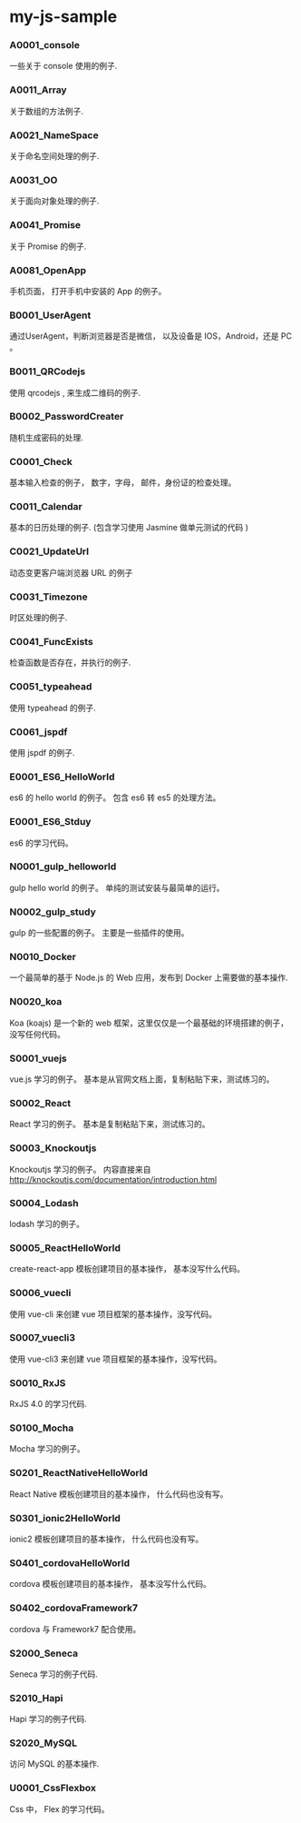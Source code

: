 # my-js-sample


### A0001_console
一些关于 console 使用的例子.


### A0011_Array
关于数组的方法例子.


### A0021_NameSpace
关于命名空间处理的例子.


### A0031_OO
关于面向对象处理的例子.


### A0041_Promise
关于 Promise 的例子.


### A0081_OpenApp
手机页面， 打开手机中安装的 App 的例子。


### B0001_UserAgent
通过UserAgent，判断浏览器是否是微信， 以及设备是 IOS，Android，还是 PC 。


### B0011_QRCodejs
使用 qrcodejs , 来生成二维码的例子.


### B0002_PasswordCreater
随机生成密码的处理.


### C0001_Check
基本输入检查的例子，  数字，字母， 邮件，身份证的检查处理。



### C0011_Calendar
基本的日历处理的例子. (包含学习使用 Jasmine 做单元测试的代码 )


### C0021_UpdateUrl
动态变更客户端浏览器 URL 的例子


### C0031_Timezone
时区处理的例子.


### C0041_FuncExists
检查函数是否存在，并执行的例子.


### C0051_typeahead
使用 typeahead 的例子.


### C0061_jspdf
使用 jspdf 的例子.


### E0001_ES6_HelloWorld
es6 的 hello world 的例子。  包含 es6 转 es5 的处理方法。


### E0001_ES6_Stduy
es6 的学习代码。


### N0001_gulp_helloworld
gulp hello world 的例子。 单纯的测试安装与最简单的运行。


### N0002_gulp_study
gulp 的一些配置的例子。 主要是一些插件的使用。


### N0010_Docker
一个最简单的基于 Node.js 的 Web 应用，发布到 Docker 上需要做的基本操作.

### N0020_koa
Koa (koajs) 是一个新的 web 框架，这里仅仅是一个最基础的环境搭建的例子，没写任何代码。


### S0001_vuejs
vue.js 学习的例子。 基本是从官网文档上面，复制粘贴下来，测试练习的。


### S0002_React
React 学习的例子。 基本是复制粘贴下来，测试练习的。


### S0003_Knockoutjs
Knockoutjs 学习的例子。 内容直接来自 http://knockoutjs.com/documentation/introduction.html


### S0004_Lodash
lodash 学习的例子。


### S0005_ReactHelloWorld
create-react-app 模板创建项目的基本操作， 基本没写什么代码。

### S0006_vuecli
使用 vue-cli 来创建 vue 项目框架的基本操作，没写代码。

### S0007_vuecli3
使用 vue-cli3 来创建 vue 项目框架的基本操作，没写代码。


### S0010_RxJS
RxJS 4.0 的学习代码.


### S0100_Mocha
Mocha 学习的例子。


### S0201_ReactNativeHelloWorld
React Native 模板创建项目的基本操作， 什么代码也没有写。


### S0301_ionic2HelloWorld
ionic2 模板创建项目的基本操作， 什么代码也没有写。

### S0401_cordovaHelloWorld
cordova 模板创建项目的基本操作， 基本没写什么代码。

### S0402_cordovaFramework7
cordova 与 Framework7 配合使用。


### S2000_Seneca
Seneca 学习的例子代码.


### S2010_Hapi
Hapi 学习的例子代码.


### S2020_MySQL
访问 MySQL 的基本操作.


### U0001_CssFlexbox
Css 中， Flex 的学习代码。




